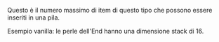 Questo è il numero massimo di item di questo tipo che possono essere inseriti in una pila.

Esempio vanilla: le perle dell'End hanno una dimensione stack di 16.